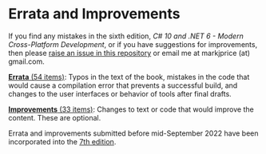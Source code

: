 # Errata and Improvements

If you find any mistakes in the sixth edition, *C# 10 and .NET 6 - Modern Cross-Platform Development*, or if you have suggestions for improvements, then please [raise an issue in this repository](https://github.com/markjprice/cs11dotnet7/issues) or email me at markjprice (at) gmail.com.

[**Errata** (54 items)](errata.md): Typos in the text of the book, mistakes in the code that would cause a compilation error that prevents a successful build, and changes to the user interfaces or behavior of tools after final drafts.

[**Improvements** (33 items)](improvements.md): Changes to text or code that would improve the content. These are optional.

Errata and improvements submitted before mid-September 2022 have been incorporated into the [7th edition](https://github.com/markjprice/cs11dotnet7).
